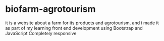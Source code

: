# biofarm-agrotourism

it is a website about a farm for its products and agrotourism, and i made it as part of my learning front end development using Bootstrap and JavaScript
Completely responsive
